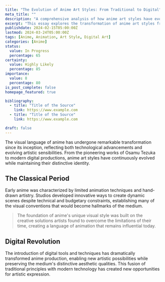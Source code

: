 ```yaml
---
title: "The Evolution of Anime Art Styles: From Traditional to Digital"
meta_title: ""
description: "A comprehensive analysis of how anime art styles have evolved over the decades"
excerpt: "This essay explores the transformation of anime art styles from the early days of hand-drawn animation to modern digital techniques. We examine the technological advances, artistic innovations, and cultural influences that have shaped the distinctive look of Japanese animation."
publishdate: 2024-02-15T05:00:00Z
lastmod: 2024-03-24T05:00:00Z
tags: [Anime, Animation, Art Style, Digital Art]
categories: [Anime]
status:
  value: In Progress
  percentage: 65
certainty:
  value: Highly Likely
  percentage: 85
importance:
  value: 8
  percentage: 80
is_post_complete: false
homepage_featured: true

bibliography:
  - title: "Title of the Source"
    link: https://www.example.com
  - title: "Title of the Source"
    link: https://www.example.com

draft: false
---
```


The visual language of anime has undergone remarkable transformation since its inception, reflecting both technological advancements and evolving artistic sensibilities. From the pioneering works of Osamu Tezuka to modern digital productions, anime art styles have continuously evolved while maintaining their distinctive identity.

## The Classical Period

Early anime was characterized by limited animation techniques and hand-drawn artistry. Studios developed innovative ways to create dynamic scenes despite technical and budgetary constraints, establishing many of the visual conventions that would become hallmarks of the medium.

> The foundation of anime's unique visual style was built on the creative solutions artists found to overcome the limitations of their time, creating a language of animation that remains influential today.

## Digital Revolution

The introduction of digital tools and techniques has dramatically transformed anime production, enabling new artistic possibilities while preserving the medium's distinctive aesthetic qualities. This fusion of traditional principles with modern technology has created new opportunities for artistic expression.

